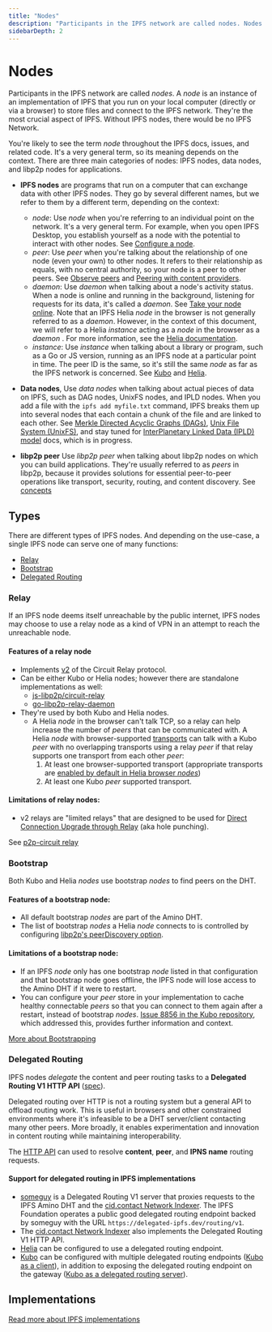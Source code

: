 ```yaml
---
title: "Nodes"
description: "Participants in the IPFS network are called nodes. Nodes are the most important aspect of IPFS - without nodes running the IPFS daemon, there would be no IPFS network. This page discusses what nodes are, current IPFS implementations, and the types of services different nodes can offer."
sidebarDepth: 2
---
```


# Nodes

Participants in the IPFS network are called _nodes_. A _node_ is an instance of an implementation of IPFS that you run on your local computer (directly or via a browser) to store files and connect to the IPFS network. They're the most crucial aspect of IPFS. Without IPFS nodes, there would be no IPFS Network.

You're likely to see the term _node_ throughout the IPFS docs, issues, and related code. It's a very general term, so its meaning depends on the context. There are three main categories of nodes: IPFS nodes, data nodes, and libp2p nodes for applications.

* __IPFS nodes__ are programs that run on a computer that can exchange data with other IPFS nodes. They go by several different names, but we refer to them by a different term, depending on the context:

  * _node_: Use _node_ when you're referring to an individual point on the network. It's a very general term. For example, when you open IPFS Desktop, you establish yourself as a node with the potential to interact with other nodes. See [Configure a node](../how-to/configure-node.md).
  * _peer_: Use _peer_ when you're talking about the relationship of one node (even your own) to other nodes. It refers to their relationship as equals, with no central authority, so your node is a peer to other peers. See [Observe peers](../how-to/observe-peers.md) and [Peering with content providers](../how-to/peering-with-content-providers.md).
  * _daemon_: Use _daemon_ when talking about a node's activity status. When a node is online and running in the background, listening for requests for its data, it's called a _daemon_. See [Take your node online](../how-to/command-line-quick-start.md#take-your-node-online). Note that an IPFS Helia _node_ in the browser is not generally referred to as a _daemon_. However, in the context of this document, we will refer to a Helia _instance_ acting as a _node_ in the browser as a _daemon_ . For more information, see the [Helia documentation](https://github.com/ipfs/helia/wiki).
  * _instance_: Use _instance_ when talking about a library or program, such as a Go or JS version, running as an IPFS node at a particular point in time. The peer ID is the same, so it's still the same _node_ as far as the IPFS network is concerned. See [Kubo](../reference/go/api.md) and [Helia](../reference/js/api.md#TODO_JS_IPFS_DEPRECATION).

* __Data nodes__, Use _data nodes_ when talking about actual pieces of data on IPFS, such as DAG nodes, UnixFS nodes, and IPLD nodes. When you add a file with the `ipfs add myfile.txt` command, IPFS breaks them up into several nodes that each contain a chunk of the file and are linked to each other. See [Merkle Directed Acyclic Graphs (DAGs)](../concepts/merkle-dag.md), [Unix File System (UnixFS)](../concepts/file-systems.md#unix-file-system-unixfs), and stay tuned for [InterPlanetary Linked Data (IPLD) model](../concepts/ipld.md) docs, which is in progress.

* __libp2p peer__ Use _libp2p peer_ when talking about libp2p nodes on which you can build applications. They're usually referred to as _peers_ in libp2p, because it provides solutions for essential peer-to-peer operations like transport, security, routing, and content discovery. See [concepts](../concepts/libp2p.md)


## Types

There are different types of IPFS nodes. And depending on the use-case, a single IPFS node can serve one of many functions:

- [Relay](#relay)
- [Bootstrap](#bootstrap)
- [Delegated Routing](#delegated-routing)

### Relay

If an IPFS node deems itself unreachable by the public internet, IPFS nodes may choose to use a relay node as a kind of VPN in an attempt to reach the unreachable node.

#### Features of a relay node

- Implements [v2](https://github.com/libp2p/specs/blob/master/relay/circuit-v2.md) of the Circuit Relay protocol.
- Can be either Kubo or Helia nodes; however there are standalone implementations as well:
  - [js-libp2p/circuit-relay](https://github.com/libp2p/js-libp2p/blob/master/doc/CONFIGURATION.md#setup-with-relay)
  - [go-libp2p-relay-daemon](https://github.com/libp2p/go-libp2p-relay-daemon)
- They're used by both Kubo and Helia nodes.
    - A Helia _node_ in the browser can't talk TCP, so a relay can help increase the number of _peers_ that can be communicated with. A Helia _node_ with browser-supported [transports](https://github.com/libp2p/js-libp2p/blob/master/doc/CONFIGURATION.md#transport) can talk with a Kubo _peer_ with no overlapping transports using a relay _peer_ if that relay supports one transport from each other _peer_:
      1. At least one browser-supported transport (appropriate transports are [enabled by default in Helia browser _nodes_](https://github.com/ipfs/helia/blob/d2a928aa1590d5aa642c4c6747d5282f665af43f/packages/helia/src/utils/libp2p-defaults.browser.ts))
      2. At least one Kubo _peer_ supported transport.

#### Limitations of relay nodes:
- v2 relays are "limited relays" that are designed to be used for [Direct Connection Upgrade through Relay](https://github.com/libp2p/specs/blob/master/relay/DCUtR.md) (aka hole punching).

See [p2p-circuit relay](https://github.com/libp2p/specs/tree/master/relay)

### Bootstrap

Both Kubo and Helia _nodes_ use bootstrap _nodes_ to find peers on the DHT.

#### Features of a bootstrap node:

- All default bootstrap _nodes_ are part of the Amino DHT.
- The list of bootstrap _nodes_ a Helia _node_ connects to is controlled by configuring [libp2p's peerDiscovery option](https://github.com/libp2p/js-libp2p/blob/master/doc/CONFIGURATION.md#peer-discovery).

#### Limitations of a bootstrap node:

- If an IPFS _node_ only has one bootstrap _node_ listed in that configuration and that bootstrap node goes offline, the IPFS node will lose access to the Amino DHT if it were to restart.
- You can configure your _peer_ store in your implementation to cache healthy connectable _peers_ so that you can connect to them again after a restart, instead of bootstrap _nodes_. [Issue 8856 in the Kubo repository](https://github.com/ipfs/kubo/pull/8856), which addressed this, provides further information and context.

[More about Bootstrapping](../how-to/modify-bootstrap-list.md)

### Delegated Routing

IPFS nodes _delegate_ the content and peer routing tasks to a **Delegated Routing V1 HTTP API** ([spec](https://specs.ipfs.tech/routing/http-routing-v1/)).

Delegated routing over HTTP is not a routing system but a general API to offload routing work. This is useful in browsers and other constrained environments where it's infeasible to be a DHT server/client contacting many other peers. More broadly, it enables experimentation and innovation in content routing while maintaining interoperability.

The [HTTP API](https://specs.ipfs.tech/routing/http-routing-v1/) can used to resolve **content**, **peer**, and **IPNS name** routing requests.

#### Support for delegated routing in IPFS implementations

- [someguy](https://github.com/ipfs-shipyard/someguy) is a Delegated Routing V1 server that proxies requests to the IPFS Amino DHT and the [cid.contact Network Indexer](https://cid.contact/). The IPFS Foundation operates a public good delegated routing endpoint backed by someguy with the URL `https://delegated-ipfs.dev/routing/v1`.
- The [cid.contact Network Indexer](https://cid.contact/) also implements the Delegated Routing V1 HTTP API.
- [Helia](https://github.com/ipfs/helia/tree/main/packages/http#example---with-custom-gateways-and-delegated-routing-endpoints) can be configured to use a delegated routing endpoint.
- [Kubo](https://github.com/ipfs/kubo/blob/master/docs/delegated-routing.md) can be configured with multiple delegated routing endpoints ([Kubo as a client](https://github.com/ipfs/kubo/blob/master/docs/config.md#routingtype)), in addition to exposing the delegated routing endpoint on the gateway ([Kubo as a delegated routing server](https://github.com/ipfs/kubo/blob/master/docs/config.md#gatewayexposeroutingapi)).

## Implementations

[Read more about IPFS implementations](./ipfs-implementations.md)
